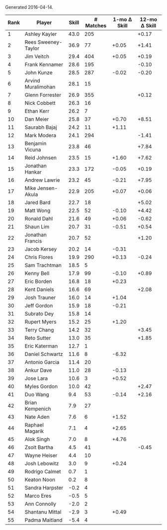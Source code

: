 Generated 2016-04-14.

| Rank | Player              | Skill | # Matches | 1-mo Δ Skill | 12-mo Δ Skill |
|------|---------------------|-------|-----------|--------------|---------------|
|    1 | Ashley Kayler       |  43.0 |       205 |              |         +0.17 |
|    2 | Rees Sweeney-Taylor |  36.9 |        77 |        +0.05 |         +1.41 |
|    3 | Jim Veitch          |  29.4 |       404 |        +0.05 |         +0.19 |
|    4 | Frank Kennamer      |  28.6 |       195 |              |         -0.10 |
|    5 | John Kunze          |  28.5 |       287 |        -0.02 |         -0.20 |
|    6 | Arvind Muralimohan  |  28.1 |        15 |              |               |
|    7 | Glenn Forrester     |  26.9 |       355 |              |         +0.12 |
|    8 | Nick Cobbett        |  26.3 |        16 |              |               |
|    9 | Ethan Kerr          |  26.2 |         7 |              |               |
|   10 | Dan Meier           |  25.8 |        37 |        +0.70 |         +8.51 |
|   11 | Saurabh Bajaj       |  24.2 |        11 |        +1.11 |               |
|   12 | Mark Modera         |  24.1 |       294 |              |         -1.41 |
|   13 | Benjamin Vicuna     |  23.8 |        46 |              |         +7.84 |
|   14 | Reid Johnsen        |  23.5 |        15 |        +1.60 |         +7.62 |
|   15 | Jonathan Hankar     |  23.3 |       172 |        -0.05 |         +0.19 |
|   16 | Andrew Lawrie       |  23.2 |        45 |        -0.21 |         +7.95 |
|   17 | Mike Jensen-Akula   |  22.9 |       205 |        +0.07 |         +0.06 |
|   18 | Jared Bard          |  22.7 |        18 |              |         +5.02 |
|   19 | Matt Wong           |  22.5 |        52 |        -0.10 |         +4.42 |
|   20 | Ronald Dahl         |  21.6 |        49 |        +0.06 |         -0.62 |
|   21 | Shaun Lim           |  20.7 |        31 |        -0.51 |         +0.54 |
|   22 | Jonathan Francis    |  20.7 |        52 |              |         +1.20 |
|   23 | Jacob Kersey        |  20.2 |        14 |        -0.31 |               |
|   24 | Chris Flores        |  19.9 |       290 |        +0.13 |         -0.24 |
|   25 | Sam Trachtman       |  18.5 |         5 |              |               |
|   26 | Kenny Bell          |  17.9 |        99 |        -0.10 |         +0.89 |
|   27 | Eric Borden         |  16.8 |        18 |        +0.23 |               |
|   28 | Kent Daniels        |  16.6 |        69 |              |         +2.08 |
|   29 | Josh Trauner        |  16.0 |        14 |        +1.04 |               |
|   30 | Jeff Gordon         |  15.9 |        18 |        -0.21 |               |
|   31 | Subrato Dey         |  15.8 |        14 |              |               |
|   32 | Rupert Myers        |  15.2 |        25 |        +1.20 |               |
|   33 | Terry Chang         |  14.2 |        32 |              |         +3.45 |
|   34 | Reto Sutter         |  13.0 |        35 |              |         +1.85 |
|   35 | Eric Katerman       |  12.7 |         1 |              |               |
|   36 | Daniel Schwartz     |  11.6 |         8 |        -6.32 |               |
|   37 | Antonio Garcia      |  11.4 |        20 |              |               |
|   38 | Ankur Dave          |  11.0 |        28 |        -0.13 |               |
|   39 | Jose Lara           |  10.6 |         3 |        +0.52 |               |
|   40 | Myles Gordon        |  10.0 |        42 |              |         +2.47 |
|   41 | Duo Wang            |   9.4 |        53 |        -0.14 |         +2.16 |
|   42 | Brian Kempenich     |   7.9 |        27 |              |               |
|   43 | Nate Aden           |   7.6 |         6 |        +1.52 |               |
|   44 | Raphael Magarik     |   7.1 |         4 |        +2.65 |               |
|   45 | Alok Singh          |   7.0 |         8 |        +4.76 |               |
|   46 | Zsolt Bartha        |   4.5 |        41 |              |         -0.45 |
|   47 | Wayne Heiser        |   4.4 |        10 |              |               |
|   48 | Josh Lebowitz       |   3.0 |         9 |        +0.24 |               |
|   49 | Rodrigo Calmet      |   0.7 |         1 |              |               |
|   50 | Keaton Noon         |   0.2 |         8 |              |               |
|   51 | Sandra Harpster     |  -0.2 |         4 |              |               |
|   52 | Marco Eres          |  -0.5 |         5 |              |               |
|   53 | Ann Connolly        |  -2.0 |         2 |              |               |
|   54 | Shantanu Mittal     |  -2.9 |         3 |        +0.49 |               |
|   55 | Padma Maitland      |  -5.4 |         4 |              |               |